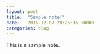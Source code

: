 ```yaml
---
layout: post
title:  "Sample note!"
date:   2016-12-07 20:25:35 +0000
categories: blog
---
```

This is a sample note.
